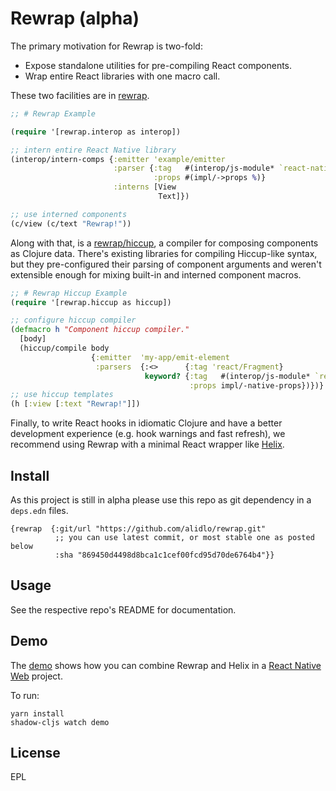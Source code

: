 # Rewrap (alpha)

The primary motivation for Rewrap is two-fold: 

* Expose standalone utilities for pre-compiling React components.
* Wrap entire React libraries with one macro call.

These two facilities are in [rewrap](https://github.com/alidlo/rewrap/tree/master/rewrap).

```clj
;; # Rewrap Example

(require '[rewrap.interop as interop])

;; intern entire React Native library
(interop/intern-comps {:emitter 'example/emitter
                       :parser {:tag   #(interop/js-module* `react-native (camel-case (str (name %))))
                                :props #(impl/->props %)}
                       :interns [View 
                                 Text]})

;; use interned components
(c/view (c/text "Rewrap!"))
```

Along with that, is a [rewrap/hiccup](https://github.com/alidlo/rewrap/tree/master/rewrap-hiccup), a compiler for composing components as Clojure data. There's existing libraries for compiling  Hiccup-like syntax, but they pre-configured their parsing of component arguments and weren't extensible enough for mixing built-in and interned component macros. 

```clj
;; # Rewrap Hiccup Example
(require '[rewrap.hiccup as hiccup])

;; configure hiccup compiler 
(defmacro h "Component hiccup compiler."
  [body]
  (hiccup/compile body
                  {:emitter  'my-app/emit-element
                   :parsers  {:<>      {:tag 'react/Fragment}
                              keyword? {:tag   #(interop/js-module* `react-native (camel-case (str (name %))))
                                        :props impl/-native-props})})}
;; use hiccup templates
(h [:view [:text "Rewrap!"]])
```

Finally, to write React hooks in idiomatic Clojure and have a better development experience (e.g. hook warnings and fast refresh), we recommend using Rewrap with a minimal React wrapper like [Helix](https://github.com/Lokeh/helix).

## Install 

As this project is still in alpha please use this repo as git dependency in a `deps.edn` files.

```
{rewrap  {:git/url "https://github.com/alidlo/rewrap.git"
          ;; you can use latest commit, or most stable one as posted below
          :sha "869450d4498d8bca1c1cef00fcd95d70de6764b4"}}
```

## Usage 

See the respective repo's README for documentation.

## Demo 

The [demo](https://github.com/alidlo/rewrap/tree/master/demo) shows how you can combine Rewrap and Helix in a [React Native Web](https://github.com/necolas/react-native-web) project.

To run: 
```
yarn install 
shadow-cljs watch demo
```

## License

EPL
